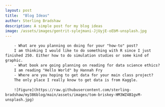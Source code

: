 ```yaml
---
layout: post
title:  "Blog Ideas"
author: Sterling Bradshaw
description: A simple post for my blog ideas
image: /assets/images/gentrit-sylejmani-JjUyjE-oEbM-unsplash.jpg
---
```


        - What are you planning on doing for your "how-to" post? 
        I am thinking I would like to do something with R since I just finished 250. Either how to do simulation studies or some kind of graphic.
        - What book are going planning on reading for data science ethics?  
        I am reading "Hello World" by Hannah Fry
        - Where are you hoping to get data for your main class project?  
        The only place I really know to get data is from Kaggle.

        ![Figure](https://raw.githubusercontent.com/sterling-bradshaw/my386blog/main/assets/images/tom-briskey-HM3WZ4B1gvM-unsplash.jpg)